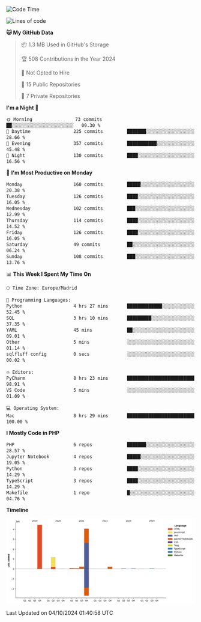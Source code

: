<!--START_SECTION:waka-->
![Code Time](http://img.shields.io/badge/Code%20Time-389%20hrs%2011%20mins-blue)

![Lines of code](https://img.shields.io/badge/From%20Hello%20World%20I%27ve%20Written-10.4%20million%20lines%20of%20code-blue)

**🐱 My GitHub Data** 

> 📦 1.3 MB Used in GitHub's Storage 
 > 
> 🏆 508 Contributions in the Year 2024
 > 
> 🚫 Not Opted to Hire
 > 
> 📜 15 Public Repositories 
 > 
> 🔑 7 Private Repositories 
 > 
**I'm a Night 🦉** 

```text
🌞 Morning                73 commits          ██░░░░░░░░░░░░░░░░░░░░░░░   09.30 % 
🌆 Daytime                225 commits         ███████░░░░░░░░░░░░░░░░░░   28.66 % 
🌃 Evening                357 commits         ███████████░░░░░░░░░░░░░░   45.48 % 
🌙 Night                  130 commits         ████░░░░░░░░░░░░░░░░░░░░░   16.56 % 
```
📅 **I'm Most Productive on Monday** 

```text
Monday                   160 commits         █████░░░░░░░░░░░░░░░░░░░░   20.38 % 
Tuesday                  126 commits         ████░░░░░░░░░░░░░░░░░░░░░   16.05 % 
Wednesday                102 commits         ███░░░░░░░░░░░░░░░░░░░░░░   12.99 % 
Thursday                 114 commits         ████░░░░░░░░░░░░░░░░░░░░░   14.52 % 
Friday                   126 commits         ████░░░░░░░░░░░░░░░░░░░░░   16.05 % 
Saturday                 49 commits          ██░░░░░░░░░░░░░░░░░░░░░░░   06.24 % 
Sunday                   108 commits         ███░░░░░░░░░░░░░░░░░░░░░░   13.76 % 
```


📊 **This Week I Spent My Time On** 

```text
🕑︎ Time Zone: Europe/Madrid

💬 Programming Languages: 
Python                   4 hrs 27 mins       █████████████░░░░░░░░░░░░   52.45 % 
SQL                      3 hrs 10 mins       █████████░░░░░░░░░░░░░░░░   37.35 % 
YAML                     45 mins             ██░░░░░░░░░░░░░░░░░░░░░░░   09.01 % 
Other                    5 mins              ░░░░░░░░░░░░░░░░░░░░░░░░░   01.14 % 
sqlfluff config          0 secs              ░░░░░░░░░░░░░░░░░░░░░░░░░   00.02 % 

🔥 Editors: 
PyCharm                  8 hrs 23 mins       █████████████████████████   98.91 % 
VS Code                  5 mins              ░░░░░░░░░░░░░░░░░░░░░░░░░   01.09 % 

💻 Operating System: 
Mac                      8 hrs 29 mins       █████████████████████████   100.00 % 
```

**I Mostly Code in PHP** 

```text
PHP                      6 repos             ███████░░░░░░░░░░░░░░░░░░   28.57 % 
Jupyter Notebook         4 repos             █████░░░░░░░░░░░░░░░░░░░░   19.05 % 
Python                   3 repos             ████░░░░░░░░░░░░░░░░░░░░░   14.29 % 
TypeScript               3 repos             ████░░░░░░░░░░░░░░░░░░░░░   14.29 % 
Makefile                 1 repo              █░░░░░░░░░░░░░░░░░░░░░░░░   04.76 % 
```



**Timeline**

![Lines of Code chart](https://raw.githubusercontent.com/danisoronellas/danisoronellas/main/assets/bar_graph.png)


 Last Updated on 04/10/2024 01:40:58 UTC
<!--END_SECTION:waka-->
